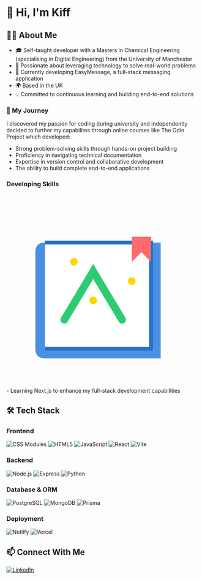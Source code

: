 # 👋 Hi, I'm Kiff

## 👨‍💻 About Me
- 🎓 Self-taught developer with a Masters in Chemical Engineering (specialising in Digital Engineering) from the University of Manchester
- 🌱 Passionate about leveraging technology to solve real-world problems
- 🔭 Currently developing EasyMessage, a full-stack messaging application
- 🌍 Based in the UK
- 💡 Committed to continuous learning and building end-to-end solutions


### 🎯 My Journey
I discovered my passion for coding during university and independently decided to further my capabilites through online courses like The Odin Project which developed:
- Strong problem-solving skills through hands-on project building
- Proficiency in navigating technical documentation
- Expertise in version control and collaborative development
- The ability to build complete end-to-end applications

### Developing Skills
<svg viewBox="0 0 100 100" xmlns="http://www.w3.org/2000/svg">
  <!-- Book base -->
  <path d="M20 25 L80 25 L80 85 L20 85 Q15 85 15 80 L15 30 Q15 25 20 25" fill="#4a90e2"/>
  
  <!-- Book pages -->
  <path d="M20 25 L75 25 L75 80 L20 80" fill="white" stroke="#2171cd" stroke-width="2"/>
  
  <!-- Bookmark -->
  <path d="M65 22 L65 35 L70 30 L75 35 L75 22" fill="#ff6b6b"/>
  
  <!-- Growth arrow -->
  <path d="M30 65 L45 40 L60 65" fill="none" stroke="#2ecc71" stroke-width="4" stroke-linecap="round"/>
  
  <!-- Sparkles -->
  <circle cx="35" cy="35" r="2" fill="#ffd700"/>
  <circle cx="65" cy="45" r="2" fill="#ffd700"/>
  <circle cx="45" cy="55" r="2" fill="#ffd700"/>
</svg>
- Learning Next.js to enhance my full-stack development capabilities

## 🛠️ Tech Stack

### Frontend
![CSS Modules](https://img.shields.io/badge/-CSS_Modules-000000?style=flat-square&logo=css3&logoColor=white)
![HTML5](https://img.shields.io/badge/-HTML5-E34F26?style=flat-square&logo=html5&logoColor=white)
![JavaScript](https://img.shields.io/badge/-JavaScript-F7DF1E?style=flat-square&logo=javascript&logoColor=black)
![React](https://img.shields.io/badge/-React-61DAFB?style=flat-square&logo=react&logoColor=black)
![Vite](https://img.shields.io/badge/-Vite-646CFF?style=flat-square&logo=vite&logoColor=white)

### Backend
![Node.js](https://img.shields.io/badge/-Node.js-339933?style=flat-square&logo=node.js&logoColor=white)
![Express](https://img.shields.io/badge/-Express-000000?style=flat-square&logo=express&logoColor=white)
![Python](https://img.shields.io/badge/-Python-3776AB?style=flat-square&logo=python&logoColor=white)

### Database & ORM
![PostgreSQL](https://img.shields.io/badge/-PostgreSQL-336791?style=flat-square&logo=postgresql&logoColor=white)
![MongoDB](https://img.shields.io/badge/-MongoDB-47A248?style=flat-square&logo=mongodb&logoColor=white)
![Prisma](https://img.shields.io/badge/-Prisma-2D3748?style=flat-square&logo=prisma&logoColor=white)

### Deployment
![Netlify](https://img.shields.io/badge/-Netlify-00C7B7?style=flat-square&logo=netlify&logoColor=white)
![Vercel](https://img.shields.io/badge/-Vercel-000000?style=flat-square&logo=vercel&logoColor=white)

## 📫 Connect With Me
[![LinkedIn](https://img.shields.io/badge/-LinkedIn-0077B5?style=flat-square&logo=linkedin&logoColor=white)](https://www.linkedin.com/in/kiffoh/)

